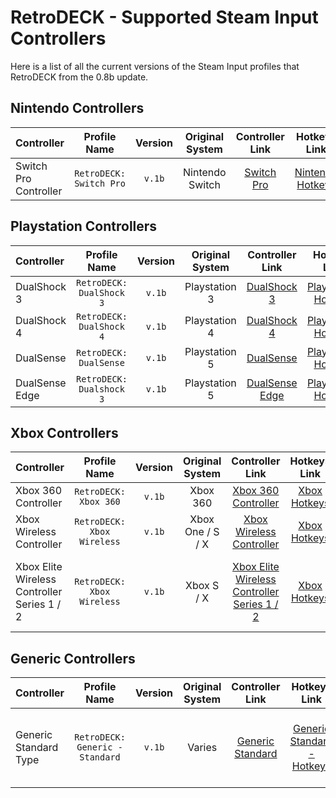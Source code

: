 # RetroDECK - Supported Steam Input Controllers

Here is a list of all the current versions of the Steam Input profiles that RetroDECK from the 0.8b update.

## Nintendo Controllers

| Controller         | Profile Name |  Version      |   Original System   |   Controller Link |  Hotkeys Link   |  Comment  |
| :---                     | :---:               | :---:                 |       :---:          |  :---:     |   :---:     |    :---:     |
| Switch Pro Controller      |   `RetroDECK: Switch Pro`      |   `v.1b`          |  Nintendo Switch  |       [Switch Pro](../../wiki_controllers/nintendo/switch-pro/)   |  [Nintendo Hotkeys](../../wiki_controllers/nintendo/nintendo-hotkeys/)  |  |

## Playstation Controllers

| Controller         | Profile Name |  Version      |   Original System   |   Controller Link |  Hotkeys Link   |  Comment  |
| :---                     | :---:               | :---:                 |       :---:          |  :---:     |   :---:     |    :---:     |
| DualShock 3      |   `RetroDECK: DualShock 3`      |   `v.1b`          |  Playstation 3  |       [DualShock 3](../../wiki_controllers/playstation/dualshock-3/)   |  [Playstation Hotkeys](../../wiki_controllers/playstation/playstation-hotkeys/)|  |
| DualShock 4      |   `RetroDECK: DualShock 4`      |   `v.1b`          |  Playstation 4  |       [DualShock 4](../../wiki_controllers/playstation/dualshock-4/)   |  [Playstation Hotkeys](../../wiki_controllers/playstation/playstation-hotkeys/)|  |
| DualSense        |   `RetroDECK: DualSense`        |   `v.1b`          |  Playstation 5  |       [DualSense](../../wiki_controllers/playstation/dualsense/)   |  [Playstation Hotkeys](../../wiki_controllers/playstation/playstation-hotkeys/)|  |
| DualSense Edge   |   `RetroDECK: Dualshock 3`      |   `v.1b`          |  Playstation 5  |       [DualSense Edge](../../wiki_controllers/playstation/dualsense-edge/)   |  [Playstation Hotkeys](../../wiki_controllers/playstation/playstation-hotkeys/)|  |


## Xbox Controllers

| Controller         | Profile Name |  Version      |   Original System   |   Controller Link |  Hotkeys Link   |  Comment  |
| :---                     | :---:               | :---:                 |       :---:          |  :---:     |   :---:     |    :---:     |
| Xbox 360 Controller     |   `RetroDECK: Xbox 360`      |   `v.1b`          |  Xbox 360  |       [Xbox 360 Controller](../../wiki_controllers/xbox/xbox-360/)   |  [Xbox Hotkeys](../../wiki_controllers/xbox/xbox-hotkeys/)|  |
| Xbox Wireless Controller|   `RetroDECK: Xbox Wireless` |   `v.1b`          |  Xbox One / S / X  |       [Xbox Wireless Controller](../../wiki_controllers/xbox/xbox-wireless/)   |  [Xbox Hotkeys](../../wiki_controllers/xbox/xbox-hotkeys/)|  |
| Xbox Elite Wireless Controller Series 1 / 2|   `RetroDECK: Xbox Wireless` |   `v.1b`          |  Xbox S / X  |       [Xbox Elite Wireless Controller Series 1 / 2](../../wiki_controllers/xbox/xbox-wireless-elite/)   |  [Xbox Hotkeys](../../wiki_controllers/xbox/xbox-hotkeys/)| Works as a normal Xbox Wireless in Steam Input|

## Generic Controllers

| Controller         | Profile Name |  Version      |   Original System   |   Controller Link |  Hotkeys Link   |  Comment  |
| :---                     | :---:               | :---:                 |       :---:          |  :---:     |   :---:     |    :---:     |
| Generic Standard Type |   `RetroDECK: Generic - Standard`      |   `v.1b`          |  Varies  |       [Generic Standard](../../wiki_controllers/generic/standard/generic-standard/)   |  [Generic Standard - Hotkeys](../../wiki_controllers/generic/standard/generic-standard-hotkeys/)| Majority of 3rd Party Controllers with a Standard Layout |
